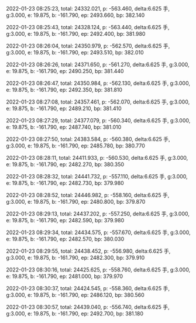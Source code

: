 2022-01-23 08:25:23, total: 24332.021, p: -563.460, delta:6.625 手, g:3.000, e: 19.875, b: -161.790, ep: 2493.660, bp: 382.140

2022-01-23 08:25:43, total: 24328.124, p: -563.440, delta:6.625 手, g:3.000, e: 19.875, b: -161.790, ep: 2492.400, bp: 381.980

2022-01-23 08:26:04, total: 24350.979, p: -562.570, delta:6.625 手, g:3.000, e: 19.875, b: -161.790, ep: 2493.510, bp: 382.010

2022-01-23 08:26:26, total: 24371.650, p: -561.270, delta:6.625 手, g:3.000, e: 19.875, b: -161.790, ep: 2490.250, bp: 381.440

2022-01-23 08:26:47, total: 24350.984, p: -562.130, delta:6.625 手, g:3.000, e: 19.875, b: -161.790, ep: 2492.350, bp: 381.810

2022-01-23 08:27:08, total: 24357.461, p: -562.070, delta:6.625 手, g:3.000, e: 19.875, b: -161.790, ep: 2489.210, bp: 381.410

2022-01-23 08:27:29, total: 24377.079, p: -560.340, delta:6.625 手, g:3.000, e: 19.875, b: -161.790, ep: 2487.740, bp: 381.010

2022-01-23 08:27:50, total: 24383.584, p: -560.380, delta:6.625 手, g:3.000, e: 19.875, b: -161.790, ep: 2485.780, bp: 380.770

2022-01-23 08:28:11, total: 24411.933, p: -560.530, delta:6.625 手, g:3.000, e: 19.875, b: -161.790, ep: 2482.270, bp: 380.350

2022-01-23 08:28:32, total: 24441.732, p: -557.110, delta:6.625 手, g:3.000, e: 19.875, b: -161.790, ep: 2482.730, bp: 379.980

2022-01-23 08:28:52, total: 24446.982, p: -558.160, delta:6.625 手, g:3.000, e: 19.875, b: -161.790, ep: 2480.800, bp: 379.870

2022-01-23 08:29:13, total: 24437.202, p: -557.250, delta:6.625 手, g:3.000, e: 19.875, b: -161.790, ep: 2482.590, bp: 379.980

2022-01-23 08:29:34, total: 24434.575, p: -557.670, delta:6.625 手, g:3.000, e: 19.875, b: -161.790, ep: 2482.570, bp: 380.030

2022-01-23 08:29:55, total: 24438.452, p: -556.980, delta:6.625 手, g:3.000, e: 19.875, b: -161.790, ep: 2482.300, bp: 379.910

2022-01-23 08:30:16, total: 24425.625, p: -558.760, delta:6.625 手, g:3.000, e: 19.875, b: -161.790, ep: 2481.000, bp: 379.970

2022-01-23 08:30:37, total: 24424.545, p: -558.360, delta:6.625 手, g:3.000, e: 19.875, b: -161.790, ep: 2486.120, bp: 380.560

2022-01-23 08:30:57, total: 24439.040, p: -556.740, delta:6.625 手, g:3.000, e: 19.875, b: -161.790, ep: 2492.700, bp: 381.180